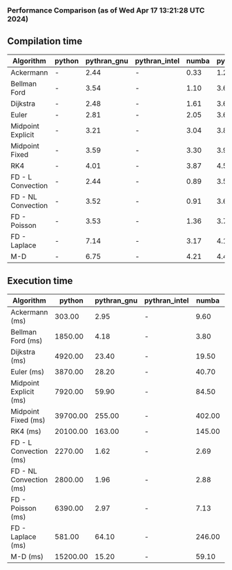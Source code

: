### Performance Comparison (as of Wed Apr 17 13:21:28 UTC 2024)
## Compilation time
Algorithm                 | python                    | pythran_gnu               | pythran_intel             | numba                     | pyccel_fortran_gnu        | pyccel_c_gnu              | pyccel_fortran_intel      | pyccel_c_intel           
------------------------- | ------------------------- | ------------------------- | ------------------------- | ------------------------- | ------------------------- | ------------------------- | ------------------------- | -------------------------
Ackermann                 | -                         | 2.44                      | -                         | 0.33                      | 1.28                      | 1.22                      | 1.34                      | 1.33                     
Bellman Ford              | -                         | 3.54                      | -                         | 1.10                      | 3.62                      | 3.87                      | 3.77                      | 4.38                     
Dijkstra                  | -                         | 2.48                      | -                         | 1.61                      | 3.67                      | 3.91                      | 3.84                      | 4.42                     
Euler                     | -                         | 2.81                      | -                         | 2.05                      | 3.64                      | 3.98                      | 3.79                      | 4.46                     
Midpoint Explicit         | -                         | 3.21                      | -                         | 3.04                      | 3.86                      | 4.17                      | 4.00                      | 4.62                     
Midpoint Fixed            | -                         | 3.59                      | -                         | 3.30                      | 3.93                      | 4.22                      | 4.04                      | 4.68                     
RK4                       | -                         | 4.01                      | -                         | 3.87                      | 4.50                      | 4.82                      | 4.64                      | 5.37                     
FD - L Convection         | -                         | 2.44                      | -                         | 0.89                      | 3.55                      | 3.91                      | 3.81                      | 4.39                     
FD - NL Convection        | -                         | 3.52                      | -                         | 0.91                      | 3.64                      | 4.00                      | 3.75                      | 4.36                     
FD - Poisson              | -                         | 3.53                      | -                         | 1.36                      | 3.70                      | 4.06                      | 4.29                      | 4.52                     
FD - Laplace              | -                         | 7.14                      | -                         | 3.17                      | 4.13                      | 4.44                      | 4.35                      | 4.97                     
M-D                       | -                         | 6.75                      | -                         | 4.21                      | 4.41                      | 4.50                      | 4.57                      | 5.33                     

## Execution time
Algorithm                 | python                    | pythran_gnu               | pythran_intel             | numba                     | pyccel_fortran_gnu        | pyccel_c_gnu              | pyccel_fortran_intel      | pyccel_c_intel           
------------------------- | ------------------------- | ------------------------- | ------------------------- | ------------------------- | ------------------------- | ------------------------- | ------------------------- | -------------------------
Ackermann (ms)            | 303.00                    | 2.95                      | -                         | 9.60                      | 1.55                      | 1.50                      | 9.06                      | 4.33                     
Bellman Ford (ms)         | 1850.00                   | 4.18                      | -                         | 3.80                      | 2.99                      | 6.10                      | 4.38                      | 18.40                    
Dijkstra (ms)             | 4920.00                   | 23.40                     | -                         | 19.50                     | 19.60                     | 29.90                     | 24.00                     | 23.40                    
Euler (ms)                | 3870.00                   | 28.20                     | -                         | 40.70                     | 16.00                     | 144.00                    | 14.00                     | 127.00                   
Midpoint Explicit (ms)    | 7920.00                   | 59.90                     | -                         | 84.50                     | 22.70                     | 285.00                    | 16.30                     | 253.00                   
Midpoint Fixed (ms)       | 39700.00                  | 255.00                    | -                         | 402.00                    | 76.70                     | 1390.00                   | 60.50                     | 1220.00                  
RK4 (ms)                  | 20100.00                  | 163.00                    | -                         | 145.00                    | 33.90                     | 489.00                    | 38.60                     | 408.00                   
FD - L Convection (ms)    | 2270.00                   | 1.62                      | -                         | 2.69                      | 1.45                      | 1.83                      | 1.51                      | 3.68                     
FD - NL Convection (ms)   | 2800.00                   | 1.96                      | -                         | 2.88                      | 1.68                      | 2.19                      | 1.52                      | 3.75                     
FD - Poisson (ms)         | 6390.00                   | 2.97                      | -                         | 7.13                      | 2.80                      | 3.80                      | 2.71                      | 7.21                     
FD - Laplace (ms)         | 581.00                    | 64.10                     | -                         | 246.00                    | 58.20                     | 255.00                    | 63.00                     | 334.00                   
M-D (ms)                  | 15200.00                  | 15.20                     | -                         | 59.10                     | 53.90                     | 59.10                     | 78.10                     | 62.00                    
